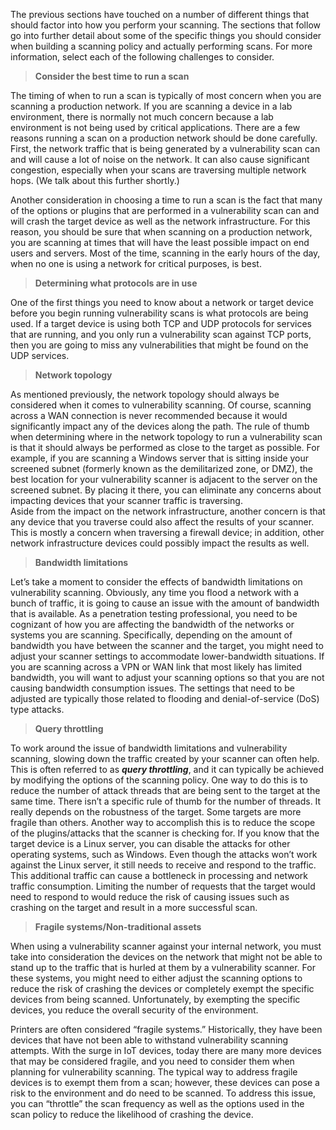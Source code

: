 The previous sections have touched on a number of different things that should factor into how you perform your scanning. The sections that follow go into further detail about some of the specific things you should consider when building a scanning policy and actually performing scans. For more information, select each of the following challenges to consider.

> **Consider the best time to run a scan**

The timing of when to run a scan is typically of most concern when you are scanning a production network. If you are scanning a device in a lab environment, there is normally not much concern because a lab environment is not being used by critical applications. There are a few reasons running a scan on a production network should be done carefully. First, the network traffic that is being generated by a vulnerability scan can and will cause a lot of noise on the network. It can also cause significant congestion, especially when your scans are traversing multiple network hops. (We talk about this further shortly.)

Another consideration in choosing a time to run a scan is the fact that many of the options or plugins that are performed in a vulnerability scan can and will crash the target device as well as the network infrastructure. For this reason, you should be sure that when scanning on a production network, you are scanning at times that will have the least possible impact on end users and servers. Most of the time, scanning in the early hours of the day, when no one is using a network for critical purposes, is best.

> **Determining what protocols are in use**

One of the first things you need to know about a network or target device before you begin running vulnerability scans is what protocols are being used. If a target device is using both TCP and UDP protocols for services that are running, and you only run a vulnerability scan against TCP ports, then you are going to miss any vulnerabilities that might be found on the UDP services.

> **Network topology**

As mentioned previously, the network topology should always be considered when it comes to vulnerability scanning. Of course, scanning across a WAN connection is never recommended because it would significantly impact any of the devices along the path. The rule of thumb when determining where in the network topology to run a vulnerability scan is that it should always be performed as close to the target as possible. For example, if you are scanning a Windows server that is sitting inside your screened subnet (formerly known as the demilitarized zone, or DMZ), the best location for your vulnerability scanner is adjacent to the server on the screened subnet. By placing it there, you can eliminate any concerns about impacting devices that your scanner traffic is traversing.  
Aside from the impact on the network infrastructure, another concern is that any device that you traverse could also affect the results of your scanner. This is mostly a concern when traversing a firewall device; in addition, other network infrastructure devices could possibly impact the results as well.

> **Bandwidth limitations**

Let’s take a moment to consider the effects of bandwidth limitations on vulnerability scanning. Obviously, any time you flood a network with a bunch of traffic, it is going to cause an issue with the amount of bandwidth that is available. As a penetration testing professional, you need to be cognizant of how you are affecting the bandwidth of the networks or systems you are scanning. Specifically, depending on the amount of bandwidth you have between the scanner and the target, you might need to adjust your scanner settings to accommodate lower-bandwidth situations. If you are scanning across a VPN or WAN link that most likely has limited bandwidth, you will want to adjust your scanning options so that you are not causing bandwidth consumption issues. The settings that need to be adjusted are typically those related to flooding and denial-of-service (DoS) type attacks.

> **Query throttling**

To work around the issue of bandwidth limitations and vulnerability scanning, slowing down the traffic created by your scanner can often help. This is often referred to as **_query throttling_**, and it can typically be achieved by modifying the options of the scanning policy. One way to do this is to reduce the number of attack threads that are being sent to the target at the same time. There isn’t a specific rule of thumb for the number of threads. It really depends on the robustness of the target. Some targets are more fragile than others. Another way to accomplish this is to reduce the scope of the plugins/attacks that the scanner is checking for. If you know that the target device is a Linux server, you can disable the attacks for other operating systems, such as Windows. Even though the attacks won’t work against the Linux server, it still needs to receive and respond to the traffic. This additional traffic can cause a bottleneck in processing and network traffic consumption. Limiting the number of requests that the target would need to respond to would reduce the risk of causing issues such as crashing on the target and result in a more successful scan.

> **Fragile systems/Non-traditional assets**

When using a vulnerability scanner against your internal network, you must take into consideration the devices on the network that might not be able to stand up to the traffic that is hurled at them by a vulnerability scanner. For these systems, you might need to either adjust the scanning options to reduce the risk of crashing the devices or completely exempt the specific devices from being scanned. Unfortunately, by exempting the specific devices, you reduce the overall security of the environment.  
  
Printers are often considered “fragile systems.” Historically, they have been devices that have not been able to withstand vulnerability scanning attempts. With the surge in IoT devices, today there are many more devices that may be considered fragile, and you need to consider them when planning for vulnerability scanning. The typical way to address fragile devices is to exempt them from a scan; however, these devices can pose a risk to the environment and do need to be scanned. To address this issue, you can “throttle” the scan frequency as well as the options used in the scan policy to reduce the likelihood of crashing the device.

